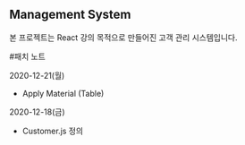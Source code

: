 ## Management System

본 프로젝트는 React 강의 목적으로 만들어진 고객 관리 시스템입니다.

#패치 노트

2020-12-21(월)

- Apply Material (Table)

2020-12-18(금)

- Customer.js 정의
